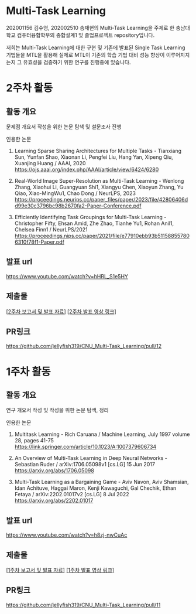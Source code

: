 # Multi-Task Learning

202001156 김수영, 202002510 송재현의 Multi-Task Learning을 주제로 한 충남대학교 컴퓨터융합학부의 종합설계1 및 졸업프로젝트 repository입니다.

저희는 Multi-Task Learning에 대한 구현 및 기존에 발표된 Single Task Learning 기법들을 MTL을 활용해 실제로 MTL이 기존의 학습 기법 대비 성능 향상이 이루어지지는지 그 유효성을 검증하기 위한 연구를 진행중에 있습니다.

# 2주차 활동

## 활동 개요

문제점 개요서 작성을 위한 논문 탐색 및 설문조사 진행

인용한 논문
  1. Learning Sparse Sharing Architectures for Multiple Tasks - Tianxiang Sun, Yunfan Shao, Xiaonan Li, Pengfei Liu, Hang Yan, Xipeng Qiu, Xuanjing Huang / AAAI, 2020
  https://ojs.aaai.org/index.php/AAAI/article/view/6424/6280
  
  2. Real-World Image Super-Resolution as Multi-Task Learning - Wenlong Zhang, Xiaohui Li, Guangyuan Shi1, Xiangyu Chen, Xiaoyun Zhang, Yu Qiao, Xiao-MingWu1, Chao Dong / NeurLPS, 2023
  https://proceedings.neurips.cc/paper_files/paper/2023/file/42806406dd99e30c3796bc98b2670fa2-Paper-Conference.pdf
  
  3. Efficiently Identifying Task Groupings for Multi-Task Learning - Christopher Fifty, Ehsan Amid, Zhe Zhao, Tianhe Yu1, Rohan Anil1, Chelsea Finn1 / NeurLPS/2021
  https://proceedings.nips.cc/paper/2021/file/e77910ebb93b511588557806310f78f1-Paper.pdf
  
## 발표 url

https://www.youtube.com/watch?v=hHRL_S1e5HY

## 제출물

[[2주차 보고서 및 발표 자료]](https://github.com/jellyfish319/CNU_Multi-Task_Learning/tree/main/report/task-02)
[[2주차 발표 영상 링크]](https://github.com/jellyfish319/CNU_Multi-Task_Learning/tree/main/media/task-02)

## PR링크

https://github.com/jellyfish319/CNU_Multi-Task_Learning/pull/12

# 1주차 활동

## 활동 개요

연구 개요서 작성 및 작성을 위한 논문 탐색, 정리

인용한 논문
1. Multitask Learning - Rich Caruana / Machine Learning, July 1997 volume 28, pages 41-75
https://link.springer.com/article/10.1023/A:1007379606734

2. An Overview of Multi-Task Learning in Deep Neural Networks - Sebastian Ruder / arXiv:1706.05098v1 [cs.LG] 15 Jun 2017
https://arxiv.org/abs/1706.05098

3. Multi-Task Learning as a Bargaining Game - Aviv Navon, Aviv Shamsian, Idan Achituve, Haggai Maron, Kenji Kawaguchi, Gal Chechik, Ethan Fetaya / arXiv:2202.01017v2 [cs.LG] 8 Jul 2022
https://arxiv.org/abs/2202.01017

## 발표 url
https://www.youtube.com/watch?v=h8zj-nwCuAc

## 제출물
[[1주차 보고서 및 발표 자료]](https://github.com/jellyfish319/CNU_Multi-Task_Learning/tree/main/report/task-01)
[[1주차 발표 영상 링크]](https://github.com/jellyfish319/CNU_Multi-Task_Learning/tree/main/media/task-01)

## PR링크
https://github.com/jellyfish319/CNU_Multi-Task_Learning/pull/11
